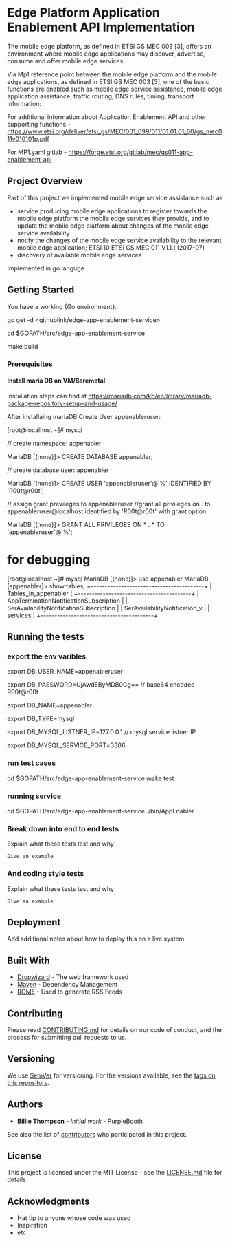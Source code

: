 # Edge Platform Application Enablement API Implementation

The mobile edge platform, as defined in ETSI GS MEC 003 [3], offers an environment where mobile edge applications may discover, advertise, consume and offer mobile edge services.

Via Mp1 reference point between the mobile edge platform and the mobile edge applications, as defined in ETSI GS MEC 003 [3], one of the  basic functions are enabled such as mobile edge service assistance, mobile edge application assistance, traffic routing, DNS rules, timing, transport information:

For additional information about Application Enablement API and other supporting functions - https://www.etsi.org/deliver/etsi_gs/MEC/001_099/011/01.01.01_60/gs_mec011v010101p.pdf

For MP1.yaml gitlab -  https://forge.etsi.org/gitlab/mec/gs011-app-enablement-api


## Project Overview
Part of this project we implemented mobile edge service assistance such as 
   - service producing mobile edge applications to register towards the mobile edge platform the
mobile edge services they provide, and to update the mobile edge platform about changes of the mobile
edge service availability
   - notify the changes of the mobile edge service availability to the relevant mobile edge
application; ETSI 10 ETSI GS MEC 011 V1.1.1 (2017-07)
- discovery of available mobile edge services


Implemented in go languge

## Getting Started

You have a working {Go environment}.

go get -d <githublink/edge-app-enablement-service>

cd $GOPATH/src/edge-app-enablement-service

make build



### Prerequisites


#### Install maria DB on VM/Baremetal

installation steps can find at https://mariadb.com/kb/en/library/mariadb-package-repository-setup-and-usage/

After installaing mariaDB Create User appenableruser:

[root@localhost ~]# mysql

// create namespace: appenabler

MariaDB [(none)]> CREATE DATABASE appenabler;

// create database user: appenabler

MariaDB [(none)]> CREATE USER 'appenableruser'@'%' IDENTIFIED BY 'R00t@r00t';

// assign grant previleges to appenableruser 
//grant all privileges on *.* to appenableruser@localhost identified by 'R00t@r00t' with grant option

MariaDB [(none)]> GRANT ALL PRIVILEGES ON * . * TO 'appenableruser'@'%';

# for debugging
[root@localhost ~]# mysql
MariaDB [(none)]> use appenabler
MariaDB [appenabler]> show tables;
+-----------------------------------------+
| Tables_in_appenabler                    |
+-----------------------------------------+
| AppTerminationNotificationSubscription  |
| SerAvailabilityNotificationSubscription |
| SerAvailabilityNotification_v           |
| services                                |
+-----------------------------------------+



## Running the tests
### export the env varibles

export DB_USER_NAME=appenableruser

export DB_PASSWORD=UjAwdEByMDB0Cg== // base64 encoded R00t@r00t

export DB_NAME=appenabler

export DB_TYPE=mysql

export DB_MYSQL_LISTNER_IP=127.0.0.1 // mysql service listner IP

export DB_MYSQL_SERVICE_PORT=3306

### run test cases
cd $GOPATH/src/edge-app-enablement-service
make test 

### running service
cd $GOPATH/src/edge-app-enablement-service
./bin/AppEnabler


### Break down into end to end tests

Explain what these tests test and why

```
Give an example
```

### And coding style tests

Explain what these tests test and why

```
Give an example
```

## Deployment

Add additional notes about how to deploy this on a live system

## Built With

* [Dropwizard](http://www.dropwizard.io/1.0.2/docs/) - The web framework used
* [Maven](https://maven.apache.org/) - Dependency Management
* [ROME](https://rometools.github.io/rome/) - Used to generate RSS Feeds

## Contributing

Please read [CONTRIBUTING.md](https://gist.github.com/PurpleBooth/b24679402957c63ec426) for details on our code of conduct, and the process for submitting pull requests to us.

## Versioning

We use [SemVer](http://semver.org/) for versioning. For the versions available, see the [tags on this repository](https://github.com/your/project/tags). 

## Authors

* **Billie Thompson** - *Initial work* - [PurpleBooth](https://github.com/PurpleBooth)

See also the list of [contributors](https://github.com/your/project/contributors) who participated in this project.

## License

This project is licensed under the MIT License - see the [LICENSE.md](LICENSE.md) file for details

## Acknowledgments

* Hat tip to anyone whose code was used
* Inspiration
* etc
